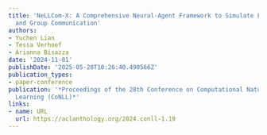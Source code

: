 ```yaml
---
title: 'NeLLCom-X: A Comprehensive Neural-Agent Framework to Simulate Language Learning
  and Group Communication'
authors:
- Yuchen Lian
- Tessa Verhoef
- Arianna Bisazza
date: '2024-11-01'
publishDate: '2025-05-28T10:26:40.490566Z'
publication_types:
- paper-conference
publication: '*Proceedings of the 28th Conference on Computational Natural Language
  Learning (CoNLL)*'
links:
- name: URL
  url: https://aclanthology.org/2024.conll-1.19
---
```

